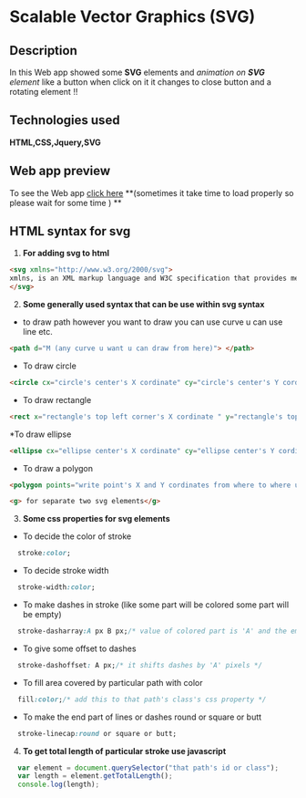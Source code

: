 # Scalable Vector Graphics (SVG)
## Description
In this Web app showed some **SVG** elements and *animation on **SVG** element* like a button when click on it it changes to close button and a rotating element !!
## Technologies used
**HTML,CSS,Jquery,SVG**
## Web app preview
To see the Web app [click here](http://htmlpreview.github.io/?https://github.com/hardbeater/Scalable-vector-graphics/blob/master/svgexp.html) **(sometimes it take time to load properly so please wait for some time ) **
## HTML syntax for svg
1. **For adding svg to html**
```html
<svg xmlns="http://www.w3.org/2000/svg">
xmlns, is an XML markup language and W3C specification that provides methods for creating internal and external links within XML documents, and associating metadata with those links (sourse:wiki)and this is to prevent the elements from different technologies from clashing like the SVG <a> element and the HTML <a> element can be distinguished if one is called **svg:a** and the other **html:a**
</svg>
```
2. **Some generally used syntax that can be use within svg syntax**
* to draw path however you want to draw you can use curve u can use line etc.
```html
<path d="M (any curve u want u can draw from here)"> </path>
```
* To draw circle
```html
<circle cx="circle's center's X cordinate" cy="circle's center's Y cordinate" r="circle radius"> </circle>
```
* To draw rectangle
```html
<rect x="rectangle's top left corner's X cordinate " y="rectangle's top left corner's Y cordinate" width=" rectangle's width " height="rectangle's height"></rect>
```
*To draw ellipse
```html
<ellipse cx="ellipse center's X cordinate" cy="ellipse center's Y cordinat" rx="radius in X direction" ry="radius in Y direction" ></ellipse>
```
* To draw a polygon 
```html
<polygon points="write point's X and Y cordinates from where to where u want to draw line in polygon "></polygon>
```
```html
<g> for separate two svg elements</g>
```
3. **Some css properties for svg elements**
* To decide the color of stroke
```css
  stroke:color;
```
* To decide stroke width
```css
  stroke-width:color;
```
* To make dashes in stroke (like some part will be colored some part will be empty)
```css
  stroke-dasharray:A px B px;/* value of colored part is 'A' and the empty part value is 'B' so the 'A' pixels will be colored then 'B' pixels empty then 'A' pixels colored likewise*/
```
* To give some offset to dashes
```css
  stroke-dashoffset: A px;/* it shifts dashes by 'A' pixels */
```
* To fill area covered by particular path with color
```css
  fill:color;/* add this to that path's class's css property */
```
* To make the end part of lines or dashes round or square or butt
```css
  stroke-linecap:round or square or butt;
```
4. **To get total length of particular stroke use javascript** 
```javascript
  var element = document.querySelector("that path's id or class");
  var length = element.getTotalLength();
  console.log(length);
```



